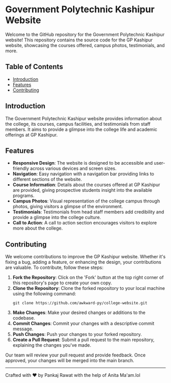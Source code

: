 # Government Polytechnic Kashipur Website

Welcome to the GitHub repository for the Government Polytechnic Kashipur website! This repository contains the source code for the GP Kashipur website, showcasing the courses offered, campus photos, testimonials, and more.

## Table of Contents

- [Introduction](#introduction)
- [Features](#features)
- [Contributing](#contributing)

## Introduction

The Government Polytechnic Kashipur website provides information about the college, its courses, campus facilities, and testimonials from staff members. It aims to provide a glimpse into the college life and academic offerings at GP Kashipur.

## Features

- **Responsive Design**: The website is designed to be accessible and user-friendly across various devices and screen sizes.
- **Navigation**: Easy navigation with a navigation bar providing links to different sections of the website.
- **Course Information**: Details about the courses offered at GP Kashipur are provided, giving prospective students insight into the available programs.
- **Campus Photos**: Visual representation of the college campus through photos, giving visitors a glimpse of the environment.
- **Testimonials**: Testimonials from head staff members add credibility and provide a glimpse into the college culture.
- **Call to Action**: A call to action section encourages visitors to explore more about the college.

## Contributing

We welcome contributions to improve the GP Kashipur website. Whether it's fixing a bug, adding a feature, or enhancing the design, your contributions are valuable. To contribute, follow these steps:

1. **Fork the Repository**: Click on the 'Fork' button at the top right corner of this repository's page to create your own copy.
2. **Clone the Repository**: Clone the forked repository to your local machine using the following command:
   ```
   git clone https://github.com/awkward-py/college-website.git
   ```
3. **Make Changes**: Make your desired changes or additions to the codebase.
4. **Commit Changes**: Commit your changes with a descriptive commit message.
5. **Push Changes**: Push your changes to your forked repository.
6. **Create a Pull Request**: Submit a pull request to the main repository, explaining the changes you've made.

Our team will review your pull request and provide feedback. Once approved, your changes will be merged into the main branch.

---

Crafted with ❤️ by Pankaj Rawat with the help of Anita Ma'am.lol
